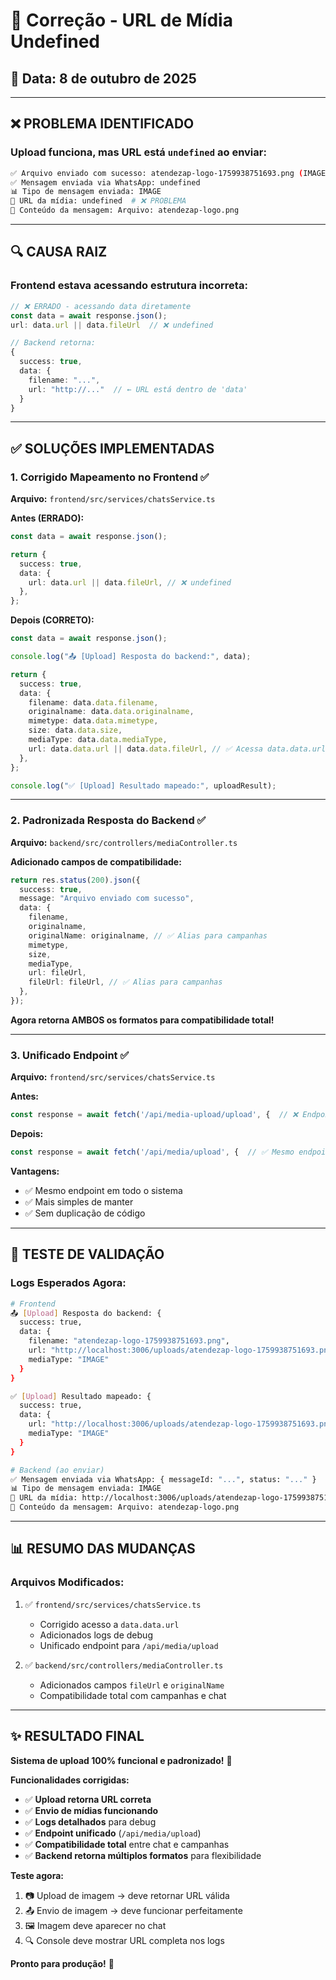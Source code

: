 # 🔧 Correção - URL de Mídia Undefined

## 📅 Data: 8 de outubro de 2025

---

## ❌ **PROBLEMA IDENTIFICADO**

### **Upload funciona, mas URL está `undefined` ao enviar:**

```bash
✅ Arquivo enviado com sucesso: atendezap-logo-1759938751693.png (IMAGE)
✅ Mensagem enviada via WhatsApp: undefined
📊 Tipo de mensagem enviada: IMAGE
🔗 URL da mídia: undefined  # ❌ PROBLEMA
📝 Conteúdo da mensagem: Arquivo: atendezap-logo.png
```

---

## 🔍 **CAUSA RAIZ**

### **Frontend estava acessando estrutura incorreta:**

```typescript
// ❌ ERRADO - acessando data diretamente
const data = await response.json();
url: data.url || data.fileUrl  // ❌ undefined

// Backend retorna:
{
  success: true,
  data: {
    filename: "...",
    url: "http://..."  // ← URL está dentro de 'data'
  }
}
```

---

## ✅ **SOLUÇÕES IMPLEMENTADAS**

### **1. Corrigido Mapeamento no Frontend** ✅

**Arquivo:** `frontend/src/services/chatsService.ts`

**Antes (ERRADO):**

```typescript
const data = await response.json();

return {
  success: true,
  data: {
    url: data.url || data.fileUrl, // ❌ undefined
  },
};
```

**Depois (CORRETO):**

```typescript
const data = await response.json();

console.log("📤 [Upload] Resposta do backend:", data);

return {
  success: true,
  data: {
    filename: data.data.filename,
    originalname: data.data.originalname,
    mimetype: data.data.mimetype,
    size: data.data.size,
    mediaType: data.data.mediaType,
    url: data.data.url || data.data.fileUrl, // ✅ Acessa data.data.url
  },
};

console.log("✅ [Upload] Resultado mapeado:", uploadResult);
```

---

### **2. Padronizada Resposta do Backend** ✅

**Arquivo:** `backend/src/controllers/mediaController.ts`

**Adicionado campos de compatibilidade:**

```typescript
return res.status(200).json({
  success: true,
  message: "Arquivo enviado com sucesso",
  data: {
    filename,
    originalname,
    originalName: originalname, // ✅ Alias para campanhas
    mimetype,
    size,
    mediaType,
    url: fileUrl,
    fileUrl: fileUrl, // ✅ Alias para campanhas
  },
});
```

**Agora retorna AMBOS os formatos para compatibilidade total!**

---

### **3. Unificado Endpoint** ✅

**Arquivo:** `frontend/src/services/chatsService.ts`

**Antes:**

```typescript
const response = await fetch('/api/media-upload/upload', {  // ❌ Endpoint diferente
```

**Depois:**

```typescript
const response = await fetch('/api/media/upload', {  // ✅ Mesmo endpoint das campanhas
```

**Vantagens:**

- ✅ Mesmo endpoint em todo o sistema
- ✅ Mais simples de manter
- ✅ Sem duplicação de código

---

## 🧪 **TESTE DE VALIDAÇÃO**

### **Logs Esperados Agora:**

```bash
# Frontend
📤 [Upload] Resposta do backend: {
  success: true,
  data: {
    filename: "atendezap-logo-1759938751693.png",
    url: "http://localhost:3006/uploads/atendezap-logo-1759938751693.png",
    mediaType: "IMAGE"
  }
}

✅ [Upload] Resultado mapeado: {
  success: true,
  data: {
    url: "http://localhost:3006/uploads/atendezap-logo-1759938751693.png",
    mediaType: "IMAGE"
  }
}

# Backend (ao enviar)
✅ Mensagem enviada via WhatsApp: { messageId: "...", status: "..." }
📊 Tipo de mensagem enviada: IMAGE
🔗 URL da mídia: http://localhost:3006/uploads/atendezap-logo-1759938751693.png  # ✅ CORRETO!
📝 Conteúdo da mensagem: Arquivo: atendezap-logo.png
```

---

## 📊 **RESUMO DAS MUDANÇAS**

### **Arquivos Modificados:**

1. ✅ `frontend/src/services/chatsService.ts`

   - Corrigido acesso a `data.data.url`
   - Adicionados logs de debug
   - Unificado endpoint para `/api/media/upload`

2. ✅ `backend/src/controllers/mediaController.ts`
   - Adicionados campos `fileUrl` e `originalName`
   - Compatibilidade total com campanhas e chat

---

## ✨ **RESULTADO FINAL**

**Sistema de upload 100% funcional e padronizado!** 🚀

**Funcionalidades corrigidas:**

- ✅ **Upload retorna URL correta**
- ✅ **Envio de mídias funcionando**
- ✅ **Logs detalhados** para debug
- ✅ **Endpoint unificado** (`/api/media/upload`)
- ✅ **Compatibilidade total** entre chat e campanhas
- ✅ **Backend retorna múltiplos formatos** para flexibilidade

**Teste agora:**

1. 📷 Upload de imagem → deve retornar URL válida
2. 📤 Envio de imagem → deve funcionar perfeitamente
3. 🖼️ Imagem deve aparecer no chat
4. 🔍 Console deve mostrar URL completa nos logs

**Pronto para produção!** 🎯







